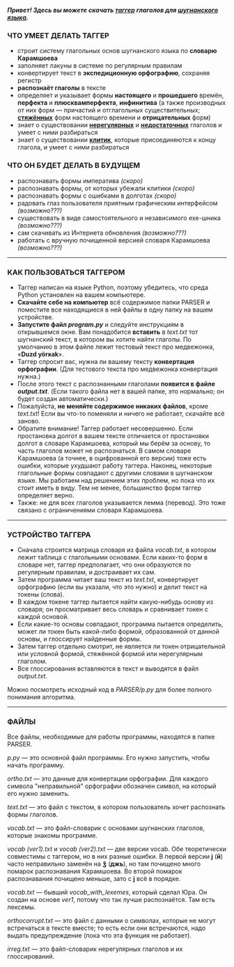 <b><i>Привет! Здесь вы можете скачать <a href="https://ru.wikipedia.org/wiki/Лейпцигская_система_правил_глоссирования">таггер</a> глаголов для <a href="https://ru.wikipedia.org/wiki/Шугнанский_язык">шугнанского языка</a>.</b></i>

<h3>ЧТО УМЕЕТ ДЕЛАТЬ ТАГГЕР</h3>

* строит систему глагольных основ шугнанского языка по <b>словарю Карамшоева</b>
* заполняет лакуны в системе по регулярным правилам
* конвертирует текст в <b>экспедиционную орфографию</b>, сохраняя регистр
* <b>распознаёт глаголы</b> в тексте
* определяет и указывает формы <b>настоящего</b> и <b>прошедшего</b> времён, <b>перфекта</b> и <b>плюсквамперфекта</b>, <b>инфинитива</b> (а также производных от них форм — причастий и отглагольных существительных; <b><a href="https://ru.wikipedia.org/wiki/Стяжение">стяжённых</a></b> форм настоящего времени и <b>отрицательных</b> форм)
* знает о существовании <b><a href="https://ru.wikipedia.org/wiki/Неправильный_глагол">нерегулярных</a></b> и <b><a href="https://dic.academic.ru/dic.nsf/lingvistic/811/недостаточные">недостаточных</a></b> глаголов и умеет с ними разбираться
* знает о существовании <b><a href="https://ru.wikipedia.org/wiki/Клитика">клитик</a></b>, которые присоединяются к концу глагола, и умеет с ними разбираться

<h3>ЧТО ОН БУДЕТ ДЕЛАТЬ В БУДУЩЕМ</h3>

* распознавать формы императива <i>(скоро)</i>
* распознавать формы, от которых убежали клитики <i>(скоро)</i>
* распознавать формы с ошибками в долготах <i>(скоро)</i>
* радовать глаз пользователя приятным графическим интерфейсом <i>(возможно???)</i>
* существовать в виде самостоятельного и независимого exe-шника <i>(возможно???)</i>
* сам скачивать из Интернета обновления <i>(возможно???)</i>
* работать с вручную почищенной версией словаря Карамшоева <i>(возможно???)</i>

<hr>

<h3>КАК ПОЛЬЗОВАТЬСЯ ТАГГЕРОМ</h3>

* Таггер написан на языке Python, поэтому убедитесь, что среда Python установлен на вашем компьютере.
* <b>Скачайте себе на компьютер</b> всё содержимое папки PARSER и поместите все находящиеся в ней файлы в одну папку на вашем устройстве.
* <b>Запустите файл <i>program.py</i></b> и следуйте инструкциям в открывшемся окне. Вам понадобится <b>вставить</b> в <i>text.txt</i> тот шугнанский текст, в котором вы хотите найти глаголы. По умолчанию в этом файле лежит тестовый текст про медвежонка, «<b>Duzd yörӿak</b>».
* Таггер спросит вас, нужна ли вашему тексту <b>конвертация орфографии</b>. (Для тестового текста про медвежонка конвертация нужна.)
* После этого текст с распознанными глаголами <b>появится в файле <i>output.txt</i></b>. (Если такого файла нет в вашей папке, это нормально; он будет создан автоматически.)
* Пожалуйста, <b>не меняйте содержимое никаких файлов</b>, кроме <i>text.txt</i>! Если вы что-то поменяли и ничего не работает, скачайте всё заново.
* Обратите внимание! Таггер работает несовершенно. Если простановка долгот в вашем тексте отличается от простановки долгот в словаре Карамшоева, который мы берём за основу, то часть глаголов может не распознаться. В самом словаре Карамшоева (а точнее, в оцифрованной его версии) тоже есть ошибки, которые ухудшают работу таггера. Наконец, некоторые глагольные формы совпадают с другими словами в шугнанском языке. Мы работаем над решением этих проблем, но пока что их стоит иметь в виду. Тем не менее, большинство форм таггер определяет верно.
* Также: не для всех глаголов указывается лемма (перевод). Это тоже связано с ограничениями словаря Карамшоева.

<hr>

<h3>УСТРОЙСТВО ТАГГЕРА</h3>

* Сначала строится матрица словаря из файла <i>vocab.txt</i>, в котором лежит таблица с глагольными основами. Если каких-то форм в словаре нет, таггер предполагает, что они образуются по регулярным правилам, и достраивает их сам.
* Затем программа читает ваш текст из <i>text.txt</i>, конвертирует орфографию (если вы указали, что это нужно) и делит текст на токены (слова).
* В каждом токене таггер пытается найти какую-нибудь основу из словаря; он просматривает весь словарь и сравнивает токен с каждой основой.
* Если какие-то основы совпадают, программа пытается определить, может ли токен быть какой-либо формой, образованной от данной основы, и глоссирует найденные формы.
* Затем таггер отдельно смотрит, не является ли токен отрицательной или условной формой, стяжённой формой или нерегулярным глаголом.
* Все глоссирования вставляются в текст и выводятся в файл <i>output.txt</i>.

Можно посмотреть исходный код в <i>PARSER/p.py</i> для более полного понимания алгоритма.

<hr>

<h3>ФАЙЛЫ</h3>

Все файлы, необходимые для работы программы, находятся в папке PARSER.

<i>p.py</i> — это основной файл программы. Его нужно запустить, чтобы начать программу.

<i>ortho.txt</i> — это данные для конвертации орфографии. Для каждого символа "неправильной" орфографии обозначен символ, на который его нужно заменить.

<i>text.txt</i> — это файл с текстом, в котором пользователь хочет распознать формы глаголов.

<i>vocab.txt</i> — это файл-словарик с основами шугнанских глаголов, которые знакомы программе.

<i>vocab (ver1).txt</i> и <i>vocab (ver2).txt</i> — две версии vocab. Обе теоретически совместимы с таггером, но в них разные ошибки. В первой версии <b>j</b> (<b>й</b>) часто неправильно заменён на <b>ǯ</b> (<b>джь</b>), но там почищено много помарок распознавания Карамшоева. Во второй помарок распознавания почищено меньше, зато с <b>j</b> всё в порядке.
   
<i>vocab.txt</i> — бывший <i>vocab_with_lexemes</i>, который сделал Юра. Он создан на основе <i>ver1</i>, потому что так лучше распознаётся. Там есть лексемы.

<i>orthocorrupt.txt</i> — это файл с данными о символах, которые не могут встречаться в тексте вместе; то есть если они встречаются, надо выдать предупреждение (пока что эта функция не работает).

<i>irreg.txt</i> — это файл-словарик нерегулярных глаголов и их глоссирований.
